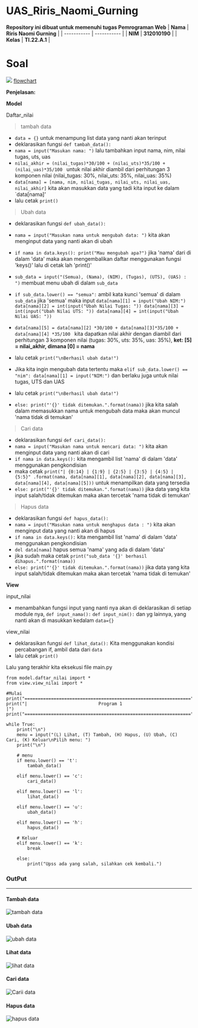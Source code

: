 # UAS_Riris_Naomi_Gurning

<strong>Repository ini dibuat untuk memenuhi tugas Pemrograman Web</strong>
| <strong>Nama</strong> | <strong>Riris Naomi Gurning</strong> |
| ----------- | ----------- |
| <strong>NIM</strong> | <strong>312010190</strong> |
| <strong>Kelas</strong> | <strong>TI.22.A.1</strong> |

# Soal

![](foto/soal.png)
[flowchart](flowchart.pdf)

**Penjelasan:**

**Model**

Daftar_nilai

> tambah data

- `data = {}` untuk menampung list data yang nanti akan terinput
- deklarasikan fungsi `def tambah_data():`
- `nama = input("Masukan nama: ")` lalu tambahkan input nama, nim, nilai tugas, uts, uas
- `nilai_akhir = (nilai_tugas)*30/100 + (nilai_uts)*35/100 + (nilai_uas)*35/100 ` untuk nilai akhir diambil dari perhitungan 3 komponen nilai (nilai_tugas: 30%, nilai_uts: 35%, nilai_uas: 35%)
- `data[nama] = [nama, nim, nilai_tugas, nilai_uts, nilai_uas, nilai_akhir]` kita akan masukkan data yang tadi kita input ke dalam `data[nama]'
- lalu cetak `print()`

> Ubah data

- deklarasikan fungsi `def ubah_data():`
- `nama = input("Masukan nama untuk mengubah data: ")` kita akan menginput data yang nanti akan di ubah
- `if nama in data.keys(): print("Mau mengubah apa?")` jika 'nama' dari di dalam 'data' maka akan mengembalikan daftar menggunakan fungsi 'keys()' lalu di cetak lah 'print()'
- `sub_data = input("(Semua), (Nama), (NIM), (Tugas), (UTS), (UAS) : ")` membuat menu ubah di dalam `sub_data`
- `if sub_data.lower() == "semua":` ambil kata kunci 'semua' di dalam `sub_data` jika 'semua' maka input `data[nama][1] = input("Ubah NIM:") data[nama][2] = int(input("Ubah Nilai Tugas: ")) data[nama][3] = int(input("Ubah Nilai UTS: ")) data[nama][4] = int(input("Ubah Nilai UAS: "))`
- `data[nama][5] = data[nama][2] *30/100 + data[nama][3]*35/100 + data[nama][4] *35/100 ` kita dapatkan nilai akhir dengan diambil dari perhitungan 3 komponen nilai (tugas: 30%, uts: 35%, uas: 35%),
  **ket: [5] = nilai_akhir, dimana [0] = nama**

- lalu cetak `print("\nBerhasil ubah data!")`
- Jika kita ingin mengubah data tertentu maka `elif sub_data.lower() == "nim": data[nama][1] = input("NIM:")` dan berlaku juga untuk nilai tugas, UTS dan UAS
- lalu cetak `print("\nBerhasil ubah data!")`
- `else: print("'{}' tidak ditemukan.".format(nama))` jika kita salah dalam memasukkan nama untuk mengubah data maka akan muncul 'nama tidak di temukan'

> Cari data

- deklarasikan fungsi `def cari_data():`
- `nama = input("Masukan nama untuk mencari data: ")` kita akan menginput data yang nanti akan di cari
- `if nama in data.keys():` kita mengambil list 'nama' di dalam 'data' menggunakan pengkondisian
- maka cetak `print("| {0:14} | {1:9} | {2:5} | {3:5} | {4:5} | {5:5}" .format(nama, data[nama][1], data[nama][2], data[nama][3], data[nama][4], data[nama][5]))` untuk menampilkan data yang tersedia
- `else: print("'{}' tidak ditemukan.".format(nama))` jika data yang kita input salah/tidak ditemukan maka akan tercetak 'nama tidak di temukan'

> Hapus data

- deklarasikan fungsi `def hapus_data():`
- `nama = input("Masukan nama untuk menghapus data : ")` kita akan menginput data yang nanti akan di hapus
- `if nama in data.keys():` kita mengambil list 'nama' di dalam 'data' menggunakan pengkondisian
- `del data[nama]` hapus semua 'nama' yang ada di dalam 'data'
- jika sudah maka cetak `print("sub_data '{}' berhasil dihapus.".format(nama))`
- `else: print("'{}' tidak ditemukan.".format(nama))` jika data yang kita input salah/tidak ditemukan maka akan tercetak 'nama tidak di temukan'

**View**

input_nilai

- menambahkan fungsi input yang nanti nya akan di deklarasikan di setiap module nya, `def input_nama():` `def input_nim():` dan yg lainnya, yang nanti akan di masukkan kedalam `data={}`

view_nilai

- deklarasikan fungsi `def lihat_data():` Kita menggunakan kondisi percabangan if, ambil data dari `data`
- lalu cetak `print()`

Lalu yang terakhir kita eksekusi file main.py

```
from model.daftar_nilai import *
from view.view_nilai import *

#Mulai
print("===============================================================")
print("|                           Program 1                         |")
print("===============================================================")

while True:
    print("\n")
    menu = input("(L) Lihat, (T) Tambah, (H) Hapus, (U) Ubah, (C) Cari, (K) Keluar\nPilih menu: ")
    print("\n")

    # menu
    if menu.lower() == 't':
        tambah_data()

    elif menu.lower() == 'c':
        cari_data()

    elif menu.lower() == 'l':
        lihat_data()

    elif menu.lower() == 'u':
        ubah_data()

    elif menu.lower() == 'h':
        hapus_data()

    # Keluar
    elif menu.lower() == 'k':
        break

    else:
        print("Upss ada yang salah, silahkan cek kembali.")

```

### OutPut

<hr>

#### Tambah data

![tambah data](foto/tambah.png) <br>

#### Ubah data

![ubah data](foto/ubah.png) <br>

#### Lihat data

![lihat data](foto/lihat.png) <br>

#### Cari data

![Carii data](foto/cari.png) <br>

#### Hapus data

![hapus data](foto/hapus.png) <br>

